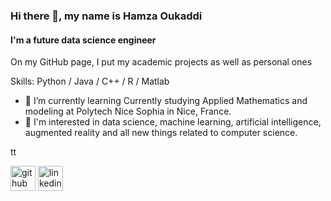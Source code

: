 ### Hi there 👋, my name is Hamza Oukaddi
#### I'm a future data science engineer
On my GitHub page, I put my academic projects as well as personal ones

Skills: Python / Java / C++ / R / Matlab

- 🌱 I’m currently learning Currently studying Applied Mathematics and modeling at Polytech Nice Sophia in Nice, France. 
- 🔭 I'm interested in data science, machine learning, artificial intelligence, augmented reality and all new things related to computer science. 

tt

[<img src='https://cdn.jsdelivr.net/npm/simple-icons@3.0.1/icons/github.svg' alt='github' height='40'>](https://github.com/hamzaokd)  [<img src='https://cdn.jsdelivr.net/npm/simple-line-icons@2.5.5/src/svgs/social-linkedin.svg' alt='linkedin' height='40'>](https://www.linkedin.com/in/hamzaoukaddi/)  


<!---
hamzaokd/hamzaokd is a ✨ special ✨ repository because its `README.md` (this file) appears on your GitHub profile.
You can click the Preview link to take a look at your changes.
--->
